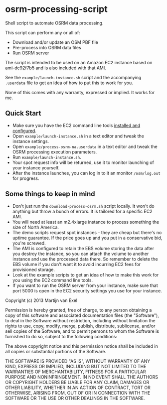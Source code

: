 osrm-processing-script
======================

Shell script to automate OSRM data processing.

This script can perform any or all of:

* Download and/or update an OSM PBF file
* Pre-process into OSRM data files
* Run OSRM server

The script is intended to be used on an Amazon EC2 instance based on ami-dc92f7b5 and is also included with that AMI.

See the `example/launch-instance.sh` script and the accompanying `.userdata` file to get an idea of how to put this to work for you.

None of this comes with any warranty, expressed or implied. It works for me.

Quick Start
-----------
* Make sure you have the EC2 command line tools [installed and configured](http://docs.aws.amazon.com/AWSEC2/latest/UserGuide/setting_up_ec2_command_linux.html).
* Open `example/launch-instance.sh` in a text editor and tweak the instance settings.
* Open `example/process-osrm-na.userdata` in a text editor and tweak the OSRM processing execution parameters.
* Run `example/launch-instance.sh`.
* Your spot request info will be returned, use it to monitor launching of your instance yourself.
* After the instance launches, you can log in to it an monitor `/osm/log.out` for progress.

Some things to keep in mind
---------------------------

* Don't just run the `download-process-osrm.sh` script locally. It won't do anything but throw a bunch of errors. It is tailored for a specific EC2 AMI.
* You will need at least an m2.4xlarge instance to process something the size of North America.
* The demo scripts request spot instances - they are cheap but there's no uptime guarantee. If the price goes up and you put in a conservative bid, you're screwed.
* The AMI is configured to retain the EBS volume storing the data after you destroy the instance, so you can attach the volume to another instance and use the processed data there. So remember to delete the EBS volume if you don't want it to avoid incurring EC2 fees for provisioned storage.
* Look at the example scripts to get an idea of how to make this work for you using the EC2 command line tools. 
* If you want to run the OSRM server from your instance, make sure that port 5000 is open in the EC2 security settings you use for your instance.

Copyright (c) 2013 Martijn van Exel

Permission is hereby granted, free of charge, to any person obtaining a copy of this software and associated documentation files (the "Software"), to deal in the Software without restriction, including without limitation the rights to use, copy, modify, merge, publish, distribute, sublicense, and/or sell copies of the Software, and to permit persons to whom the Software is furnished to do so, subject to the following conditions:

The above copyright notice and this permission notice shall be included in all copies or substantial portions of the Software.

THE SOFTWARE IS PROVIDED "AS IS", WITHOUT WARRANTY OF ANY KIND, EXPRESS OR IMPLIED, INCLUDING BUT NOT LIMITED TO THE WARRANTIES OF MERCHANTABILITY, FITNESS FOR A PARTICULAR PURPOSE AND NONINFRINGEMENT. IN NO EVENT SHALL THE AUTHORS OR COPYRIGHT HOLDERS BE LIABLE FOR ANY CLAIM, DAMAGES OR OTHER LIABILITY, WHETHER IN AN ACTION OF CONTRACT, TORT OR OTHERWISE, ARISING FROM, OUT OF OR IN CONNECTION WITH THE SOFTWARE OR THE USE OR OTHER DEALINGS IN THE SOFTWARE.

